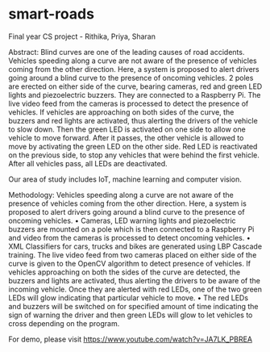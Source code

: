 # smart-roads
Final year CS project - Rithika, Priya, Sharan

Abstract:
Blind curves are one of the leading causes of road accidents. Vehicles speeding along a curve are not aware of the presence of vehicles 
coming from the other direction. Here, a system is proposed to alert drivers going around a blind curve to the presence of oncoming 
vehicles. 2 poles are erected on either side of the curve, bearing cameras, red and green LED lights and piezoelectric buzzers. They are connected to a Raspberry Pi. The live video feed from the cameras is processed to detect the presence of vehicles. If vehicles are approaching on both sides of the curve, the buzzers and red lights are activated, thus alerting the drivers of the vehicle to slow down. Then the green LED is activated on one side to allow one vehicle to move forward. After it passes, the other vehicle is allowed to move by activating the green LED on the other side. Red LED is reactivated on the previous side, to stop any vehicles that were behind the first vehicle. After all vehicles pass, all LEDs are deactivated.

Our area of study includes IoT, machine learning and computer vision.

Methodology:
Vehicles speeding along a curve are not aware of the presence of vehicles coming from the other direction. Here, a system is proposed to alert drivers going around a blind curve to the presence of oncoming vehicles.
• Cameras, LED warning lights and piezoelectric buzzers are mounted on a pole which is then connected to a Raspberry Pi and video from the cameras is processed to detect oncoming vehicles.
• XML Classifiers for cars, trucks and bikes are generated using LBP Cascade training. The live video feed from two cameras placed on either side of the curve is given to the OpenCV algorithm to detect presence of vehicles. If vehicles approaching on both the sides of the curve are detected, the buzzers and lights are activated, thus alerting the drivers to be aware of the incoming vehicle. Once they are alerted with red LEDs, one of the two green LEDs will glow indicating that particular vehicle to move.
• The red LEDs and buzzers will be switched on for specified amount of time indicating the sign of warning the driver and then green LEDs will glow to let vehicles to cross depending on the program.

For demo, please visit https://www.youtube.com/watch?v=JA7LK_PBREA
